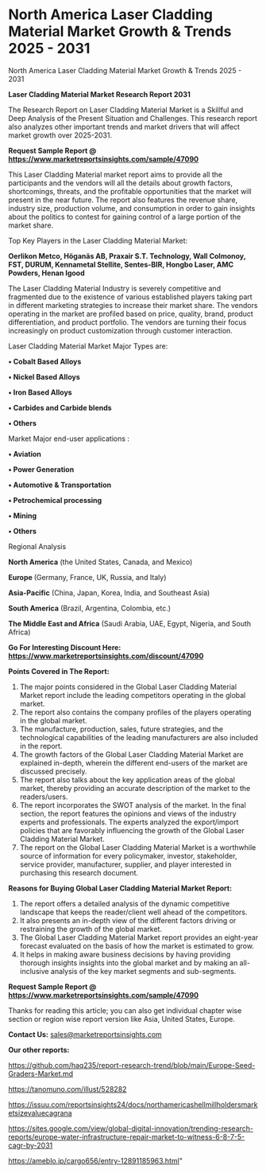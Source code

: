 # North America Laser Cladding Material Market Growth & Trends 2025 - 2031
North America Laser Cladding Material Market Growth & Trends 2025 - 2031

<strong>Laser Cladding Material Market Research Report 2031</strong>

The Research Report on Laser Cladding Material Market is a Skillful and Deep Analysis of the Present Situation and Challenges. This research report also analyzes other important trends and market drivers that will affect market growth over 2025-2031.

<strong>Request Sample Report @ <a href=https://www.marketreportsinsights.com/sample/47090>https://www.marketreportsinsights.com/sample/47090</a></strong>

This Laser Cladding Material market report aims to provide all the participants and the vendors will all the details about growth factors, shortcomings, threats, and the profitable opportunities that the market will present in the near future. The report also features the revenue share, industry size, production volume, and consumption in order to gain insights about the politics to contest for gaining control of a large portion of the market share.

Top Key Players in the Laser Cladding Material Market:

<strong>Oerlikon Metco, Höganäs AB, Praxair S.T. Technology, Wall Colmonoy, FST, DURUM, Kennametal Stellite, Sentes-BIR, Hongbo Laser, AMC Powders, Henan Igood</strong>

The Laser Cladding Material Industry is severely competitive and fragmented due to the existence of various established players taking part in different marketing strategies to increase their market share. The vendors operating in the market are profiled based on price, quality, brand, product differentiation, and product portfolio. The vendors are turning their focus increasingly on product customization through customer interaction.

Laser Cladding Material Market Major Types are:

<strong>•  Cobalt Based Alloys

•  Nickel Based Alloys

•  Iron Based Alloys

•  Carbides and Carbide blends

•  Others</strong>

Market Major end-user applications :

<strong>•  Aviation

•  Power Generation

•  Automotive & Transportation

•  Petrochemical processing

•  Mining

•  Others</strong>

Regional Analysis

</u><strong><b>North America</b></strong> (the United States, Canada, and Mexico)

<strong><b>Europe </b></strong>(Germany, France, UK, Russia, and Italy)

<strong><b>Asia-Pacific</b></strong> (China, Japan, Korea, India, and Southeast Asia)

<strong><b>South America</b></strong> (Brazil, Argentina, Colombia, etc.)

<strong><b>The Middle East and Africa</b></strong> (Saudi Arabia, UAE, Egypt, Nigeria, and South Africa)

<strong>Go For Interesting Discount Here: <a href=https://www.marketreportsinsights.com/discount/47090>https://www.marketreportsinsights.com/discount/47090</a></strong>

<strong>Points Covered in The Report:</strong>
<ol>
  <li>The major points considered in the Global Laser Cladding Material Market report include the leading competitors operating in the global market.</li>
  <li>The report also contains the company profiles of the players operating in the global market.</li>
  <li>The manufacture, production, sales, future strategies, and the technological capabilities of the leading manufacturers are also included in the report.</li>
  <li>The growth factors of the Global Laser Cladding Material Market are explained in-depth, wherein the different end-users of the market are discussed precisely.</li>
  <li>The report also talks about the key application areas of the global market, thereby providing an accurate description of the market to the readers/users.</li>
  <li>The report incorporates the SWOT analysis of the market. In the final section, the report features the opinions and views of the industry experts and professionals. The experts analyzed the export/import policies that are favorably influencing the growth of the Global Laser Cladding Material Market.</li>
  <li>The report on the Global Laser Cladding Material Market is a worthwhile source of information for every policymaker, investor, stakeholder, service provider, manufacturer, supplier, and player interested in purchasing this research document.</li>
</ol>
<strong>Reasons for Buying Global Laser Cladding Material Market Report:</strong>

<ol>
  <li>The report offers a detailed analysis of the dynamic competitive landscape that keeps the reader/client well ahead of the competitors.</li>
  <li>It also presents an in-depth view of the different factors driving or restraining the growth of the global market.</li>
  <li>The Global Laser Cladding Material Market report provides an eight-year forecast evaluated on the basis of how the market is estimated to grow.</li>
  <li>It helps in making aware business decisions by having providing thorough insights insights into the global market and by making an all-inclusive analysis of the key market segments and sub-segments.</li>
</ol>
<strong>Request Sample Report @ <a href=https://www.marketreportsinsights.com/sample/47090>https://www.marketreportsinsights.com/sample/47090</a></strong>


Thanks for reading this article; you can also get individual chapter wise section or region wise report version like Asia, United States, Europe.

<strong>Contact Us:</strong>
sales@marketreportsinsights.com

<strong>Our other reports:</strong>

<a href=https://github.com/haq235/report-research-trend/blob/main/Europe-Seed-Graders-Market.md>https://github.com/haq235/report-research-trend/blob/main/Europe-Seed-Graders-Market.md</a>

<a href=https://tanomuno.com/illust/528282>https://tanomuno.com/illust/528282</a>

<a href=https://issuu.com/reportsinsights24/docs/northamericashellmillholdersmarketsizevaluecagrana>https://issuu.com/reportsinsights24/docs/northamericashellmillholdersmarketsizevaluecagrana</a>

<a href=https://sites.google.com/view/global-digital-innovation/trending-research-reports/europe-water-infrastructure-repair-market-to-witness-6-8-7-5-cagr-by-2031>https://sites.google.com/view/global-digital-innovation/trending-research-reports/europe-water-infrastructure-repair-market-to-witness-6-8-7-5-cagr-by-2031</a>

<a href=https://ameblo.jp/cargo656/entry-12891185963.html>https://ameblo.jp/cargo656/entry-12891185963.html</a>"
